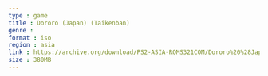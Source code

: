 ```yaml
---
type : game
title : Dororo (Japan) (Taikenban)
genre : 
format : iso
region : asia
link : https://archive.org/download/PS2-ASIA-ROMS321COM/Dororo%20%28Japan%29%20%28Taikenban%29.7z
size : 380MB
---
```

